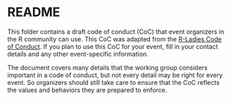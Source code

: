 # README

This folder contains a draft code of conduct (CoC) that event organizers in the R
community can use. This CoC was adapted from the
[R-Ladies Code of Conduct](https://rladies.org/code-of-conduct/). 
If you plan to use this CoC for your event, fill in your contact details and any
other event-specific information. 

The document covers many details that the working group considers important in a
code of conduct, but not every detail may be right for every event. So
organizers should still take care to ensure that the CoC reflects the values and
behaviors they are prepared to enforce.


